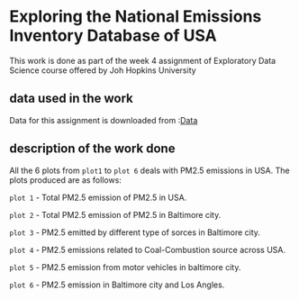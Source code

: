 # Exploring the National Emissions Inventory Database of USA
This work is done as part of the week 4 assignment of Exploratory Data Science course offered by Joh Hopkins University

## data used in the work
Data for this assignment is downloaded from :[Data](https://d396qusza40orc.cloudfront.net/exdata%2Fdata%2FNEI_data.zip)

## description of the work done
All the 6 plots from `plot1` to `plot 6` deals with PM2.5 emissions in USA.
The plots produced are as follows:

`plot 1` - Total PM2.5 emission of PM2.5 in USA.

`plot 2` - Total PM2.5 emission of PM2.5 in Baltimore city.

`plot 3` - PM2.5 emitted by different type of sorces in Baltimore city.

`plot 4` - PM2.5 emissions related to Coal-Combustion source across USA.

`plot 5` - PM2.5 emission from motor vehicles in baltimore city.

`plot 6` - PM2.5 emission in Baltimore city and Los Angles.

